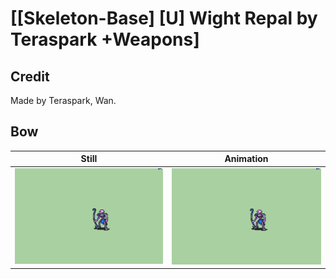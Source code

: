 # [\[Skeleton-Base\] \[U\] Wight Repal by Teraspark +Weapons]

## Credit

Made by Teraspark, Wan.
	
## Bow

| Still | Animation |
| :---: | :-------: |
| ![Bow still](./Bow_000.png) | ![Bow animation](./Bow.gif) |
